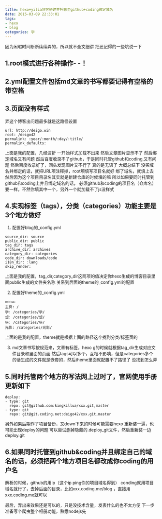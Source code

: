 ```yaml
---
title: hexo+yilia博客搭建并托管至github+coding绑定域名
date: 2015-03-09 22:33:01
tags: 
- hexo
- blog
categories: 学
---
```


因为闲暇时间断断续续弄的，所以就不全文细讲
把还记得的一些坑说一下

<!-- more -->
## 1.root模式进行各种操作- -！

## 2.yml配置文件包括md文章的书写都要记得有空格的带空格

## 3.页面没有样式
弄这个博客出问题最多就是这路径设置
```
url: http://deigo.win
root: /deigo42
permalink: :year/:month/:day/:title/
permalink_defaults:
```
上面是我的配置，几经波折
一开始样式加载不出来
然后文章图片显示不了
然后绑定域名又有问题
然后百度收录不了github，于是同时托管github和coding,又有问题
然后百度收录好了，回头发现图片又不行了
真的是无语了
大概总结下
没买域名并绑定的话，就把URL项注释掉，root项填写项目名就好
绑了域名，就填上去
然后因为这个项目目录名其实就是新建仓库的时候填的嘛
所以如果要同时托管到github和coding上并且绑定域名的话，
必须github和coding的项目名（仓库名）要一样，不然你填其中一个，另外一个就加载不了js没样式

## 4.实现标签（tags），分类（categories）功能主要是3个地方做好
1. 配置好blog的_config.yml
```
source_dir: source
public_dir: public
tag_dir: tags
archive_dir: archives
category_dir: categories
code_dir: downloads/code
i18n_dir: :lang
skip_render:
```
上面是我的配置，tag_dir,category_dir这两项的值决定你hexo生成的博客目录里面public生成的文件夹名称
关系到后面的theme的_config.yml的配置

2. 配置好theme的_config.yml
```
menu:
主页: /
学: /categories/学/
想: /categories/想/
唠: /categories/唠/
光影: /categories/光影/
```
上面的是我的配置，theme就是根据上面的路径这个找到分类/标签页的

3. md文章书写按规范来，文章有标签，hexo g的时候就根据tag_dir生成对应文件目录和里面的页面
然后tags可以多个，互相不影响，但是categories多个的话生成的文件就是嵌套的，然后theme里面就配置不了路径了
没找到怎么弄

## 5.同时托管两个地方的写法网上过时了，官网使用手册更新如下
```
deploy:
- type: git
  repo: git@github.com:kingkillua/xxx.git,master
- type: git
  repo: git@git.coding.net:deigo42/xxx.git,master
```
另外如果后期作了项目备份，又down下来的时候可能需要hexo 重新装一遍，也可能出现deploy的问题
可以尝试删掉隐藏的.deploy_git文件，然后重新装一边deploy.git

## 6.如果同时托管到github&coding并且绑定自己的域名的话，必须把两个地方项目名都改成你coding的用户名
解析的时候，github的用ip（这个ip ping你的项目域名得到）
conding就用项目域名就行了，去掉后面的目录，比如xxx.coding.me/blog ，直接用xxx.coding.me就可以

最后，弄出来效果还是可以的，只是没技术含量，发表什么的也不太方便
下一步准备写个爬虫整个相册功能，熟悉nodejs先
